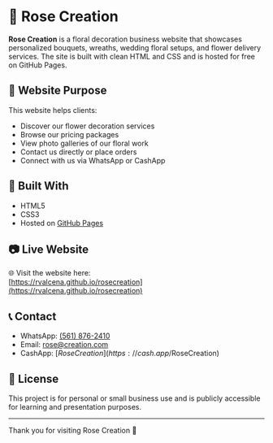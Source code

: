 # 🌸 Rose Creation

**Rose Creation** is a floral decoration business website that showcases personalized bouquets, wreaths, wedding floral setups, and flower delivery services. The site is built with clean HTML and CSS and is hosted for free on GitHub Pages.

## 🌼 Website Purpose

This website helps clients:
- Discover our flower decoration services
- Browse our pricing packages
- View photo galleries of our floral work
- Contact us directly or place orders
- Connect with us via WhatsApp or CashApp

## 🧰 Built With

- HTML5
- CSS3
- Hosted on [GitHub Pages](https://pages.github.com)

## 📷 Live Website

🌐 Visit the website here:  
[https://rvalcena.github.io/rosecreation](https://rvalcena.github.io/rosecreation)

## 📞 Contact

- WhatsApp: [(561) 876-2410](https://wa.me/15618762410)
- Email: rose@creation.com
- CashApp: [$RoseCreation](https://cash.app/$RoseCreation)

## 📝 License

This project is for personal or small business use and is publicly accessible for learning and presentation purposes.

---

Thank you for visiting Rose Creation 💐
